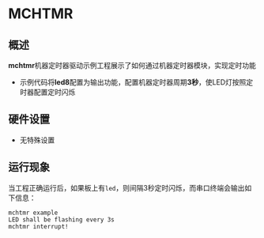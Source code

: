 # MCHTMR

## 概述

**mchtmr**机器定时器驱动示例工程展示了如何通过机器定时器模块，实现定时功能
- 示例代码将**led8**配置为输出功能，配置机器定时器周期**3秒**，使LED灯按照定时器配置定时闪烁

## 硬件设置

-  无特殊设置

## 运行现象

当工程正确运行后，如果板上有``led``，则间隔3秒定时闪烁，而串口终端会输出如下信息：
```console
mchtmr example
LED shall be flashing every 3s
mchtmr interrupt!
```

